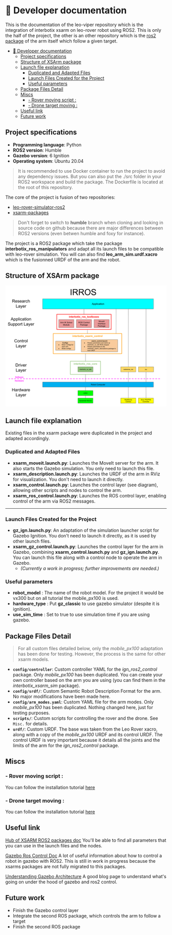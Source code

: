 
# 📖 Developer documentation

This is the documentation of the leo-viper repository which is the integration of interbotix xsarm on leo-rover robot using  ROS2.
This is only the half of the project, the other is an other repository which is the [ros2 package](https://github.com/Kariboo-Corp/vaiming-ros-package) of the arm itself which follow a given target.

- [📖 Developer documentation](#-developer-documentation)
  - [Project specifications](#project-specifications)
  - [Structure of XSArm package](#structure-of-xsarm-package)
  - [Launch file explanation](#launch-file-explanation)
    - [Duplicated and Adapted Files](#duplicated-and-adapted-files)
    - [Launch Files Created for the Project](#launch-files-created-for-the-project)
    - [Useful parameters](#useful-parameters)
  - [Package Files Detail](#package-files-detail)
  - [Miscs](#miscs)
    - [- Rover moving script :](#--rover-moving-script-)
    - [- Drone target moving :](#--drone-target-moving-)
  - [Useful link](#useful-link)
  - [Future work](#future-work)


## Project specifications

- **Programming language**: Python
- **ROS2 version**: Humble
- **Gazebo version**: 6 Ignition
- **Operating system**: Ubuntu 20.04

> It is recommended to use Docker container to run the project to avoid any dependency issues. But you can also put the ./src folder in your ROS2 workspace and build the package. The Dockerfile is located at the root of this repository.


The core of the project is fusion of two repositories:
- [leo-rover-simulator-ros2](https://github.com/LeoRover/leo_simulator-ros2)
- [xsarm-packages](https://github.com/Interbotix/interbotix_ros_manipulators/tree/humble/interbotix_ros_xsarms)

> Don't forget to switch to **humble** branch when cloning and looking in source code on github because there are major differences between ROS2 versions (even betwen humble and foxy for instance).


The project is a ROS2 package which take the package **interbotix_ros_manipulators** and adapt all its launch files to be compatible with leo-rover simulation. You will can also find **leo_arm_sim.urdf.xacro** which is the fusionned URDF of the arm and the robot.


## Structure of XSArm package

![XSARM package structure (taken from the repository)](./imgs/xsarm_irros_structure.png)


## Launch file explanation

Existing files in the xsarm package were duplicated in the project and adapted accordingly.  

### Duplicated and Adapted Files
- **xsarm_moveit.launch.py**: Launches the MoveIt server for the arm. It also starts the Gazebo simulation. You only need to launch this file.  
- **xsarm_description.launch.py**: Launches the URDF of the arm in RViz for visualization. You don't need to launch it directly.  
- **xsarm_control.launch.py**: Launches the control layer (see diagram), allowing other scripts and nodes to control the arm.  
- **xsarm_ros_control.launch.py**: Launches the ROS control layer, enabling control of the arm via ROS2 messages.  

---

### Launch Files Created for the Project
- **gz_ign.launch.py**: An adaptation of the simulation launcher script for Gazebo Ignition. You don't need to launch it directly, as it is used by other launch files.  
- **xsarm_gz_control.launch.py**: Launches the control layer for the arm in Gazebo, combining **xsarm_control.launch.py** and **gz_ign.launch.py**. You can launch this file along with a control node to operate the arm in Gazebo.  
  - *(Currently a work in progress; further improvements are needed.)*


### Useful parameters

- **robot_model** : The name of the robot model. For the project it would be vx300 but on all tutorial the mobile_px100 is used.
- **hardware_type** : Put **gz_classic** to use gazebo simulator (despite it is ignition).
- **use_sim_time** : Set to true to use simulation time if you are using gazebo.

## Package Files Detail

> For all custom files detailed below, only the *mobile_px100* adaptation has been done for testing. However, the process is the same for other xsarm models.

- **`config/controller`**: Custom controller YAML for the *ign_ros2_control* package. Only *mobile_px100* has been duplicated. You can create your own controller based on the arm you are using (you can find them in the *interbotix_xsarm_sim* package).  
- **`config/srdf/`**: Custom Semantic Robot Description Format for the arm. No major modifications have been made here. 
- **`config/arm_modes.yaml`**: Custom YAML file for the arm modes. Only *mobile_px100* has been duplicated. Nothing changed here, just for testing purposes. 
- **`scripts/`**: Custom scripts for controlling the rover and the drone. See `Misc.` for details.  
- **`urdf/`**: Custom URDF. The base was taken from the Leo Rover xacro, along with a copy of the *mobile_px100* URDF and its control URDF. The control URDF is very important because it details all the joints and the limits of the arm for the *ign_ros2_control* package.
  
## Miscs

### - Rover moving script : 
 You can follow the installation tutorial [here](rover_move.md)
### - Drone target moving : 
You can follow the installation tutorial [here](drone_simulation.md)


## Useful link

[Hub of XSARM ROS2 packages doc](https://docs.trossenrobotics.com/interbotix_xsarms_docs/ros2_packages.html)
You'll be able to find all parameters that you can use in the launch files and the nodes.

[Gazebo Ros Control Doc](https://control.ros.org/master/doc/gz_ros2_control/doc/index.html) A lot of useful information about how to control a robot in gazebo with ROS2. This is still in work in progress because the xsarms packages are not fully migrated to this packages.

[Understanding Gazebo Architecture](https://articulatedrobotics.xyz/tutorials/ready-for-ros/gazebo/) A good blog page to understand what's going on under the hood of gazebo and ros2 control.

## Future work

- Finish the Gazebo control layer  
- Integrate the second ROS package, which controls the arm to follow a target  
- Finish the second ROS package